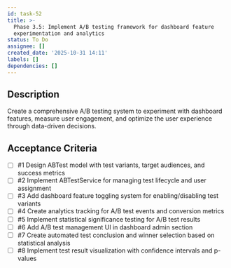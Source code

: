 ```yaml
---
id: task-52
title: >-
  Phase 3.5: Implement A/B testing framework for dashboard feature
  experimentation and analytics
status: To Do
assignee: []
created_date: '2025-10-31 14:11'
labels: []
dependencies: []
---
```


## Description

<!-- SECTION:DESCRIPTION:BEGIN -->
Create a comprehensive A/B testing system to experiment with dashboard features, measure user engagement, and optimize the user experience through data-driven decisions.
<!-- SECTION:DESCRIPTION:END -->

## Acceptance Criteria
<!-- AC:BEGIN -->
- [ ] #1 Design ABTest model with test variants, target audiences, and success metrics
- [ ] #2 Implement ABTestService for managing test lifecycle and user assignment
- [ ] #3 Add dashboard feature toggling system for enabling/disabling test variants
- [ ] #4 Create analytics tracking for A/B test events and conversion metrics
- [ ] #5 Implement statistical significance testing for A/B test results
- [ ] #6 Add A/B test management UI in dashboard admin section
- [ ] #7 Create automated test conclusion and winner selection based on statistical analysis
- [ ] #8 Implement test result visualization with confidence intervals and p-values
<!-- AC:END -->
